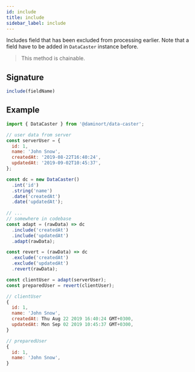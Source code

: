 ```yaml
---
id: include
title: include
sidebar_label: include
---
```


Includes field that has been excluded from processing earlier.
Note that a field have to be added in `DataCaster` instance before. 

> This method is chainable.

## Signature

```javascript
include(fieldName)
```

## Example

```javascript
import { DataCaster } from '@daminort/data-caster';

// user data from server
const serverUser = {
  id: 1,
  name: 'John Snow',
  createdAt: '2019-08-22T16:40:24',
  updatedAt: '2019-09-02T10:45:37',
};

const dc = new DataCaster()
  .int('id')
  .string('name')
  .date('createdAt')
  .date('updatedAt');
	
// ...
// somewhere in codebase
const adapt = (rawData) => dc
  .include('createdAt')
  .include('updatedAt')
  .adapt(rawData);

const revert = (rawData) => dc
  .exclude('createdAt')
  .exclude('updatedAt')
  .revert(rawData);

const clientUser = adapt(serverUser);
const preparedUser = revert(clientUser);
```

```javascript
// clientUser
{
  id: 1,
  name: 'John Snow',
  createdAt: Thu Aug 22 2019 16:40:24 GMT+0300,
  updatedAt: Mon Sep 02 2019 10:45:37 GMT+0300,
}

// preparedUser
{
  id: 1,
  name: 'John Snow',
}
```
